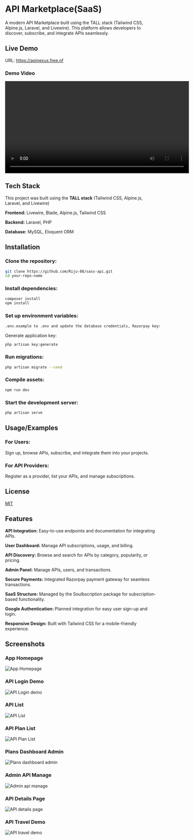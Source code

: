 # API Marketplace(SaaS)

A modern API Marketplace built using the TALL stack (Tailwind CSS, Alpine.js, Laravel, and Livewire). This platform allows developers to discover, subscribe, and integrate APIs seamlessly.

## Live Demo

URL: https://apinexus.free.nf

### Demo Video

<video width="600" controls>
  <source src="videos/sass_api_demo.mkv" type="video/mp4">
  Your browser does not support the video tag.
</video>

## Tech Stack

This project was built using the **TALL stack** (Tailwind CSS, Alpine.js, Laravel, and Livewire)

**Frontend:** Livewire, Blade, Alpine.js, Tailwind CSS

**Backend:** Laravel, PHP

**Database:** MySQL, Eloquent ORM

## Installation

### Clone the repository:

```bash
git clone https://github.com/Riju-88/sass-api.git
cd your-repo-name
```

### Install dependencies:

```bash
composer install
npm install
```

### Set up environment variables:

```bash
.env.example to .env and update the database credentials, Razorpay keys, and other settings.
```

Generate application key:

```bash
php artisan key:generate
```

### Run migrations:

```bash
php artisan migrate --seed
```

### Compile assets:

```bash
npm run dev
```

### Start the development server:

```bash
php artisan serve
```

## Usage/Examples

### For Users:

Sign up, browse APIs, subscribe, and integrate them into your projects.

### For API Providers:

Register as a provider, list your APIs, and manage subscriptions.

## License

[MIT](https://choosealicense.com/licenses/mit/)

## Features

**API Integration:** Easy-to-use endpoints and documentation for integrating APIs.

**User Dashboard:** Manage API subscriptions, usage, and billing.

**API Discovery:** Browse and search for APIs by category, popularity, or pricing.

**Admin Panel:** Manage APIs, users, and transactions.

**Secure Payments:** Integrated Razorpay payment gateway for seamless transactions.

**SaaS Structure:** Managed by the Soulbscription package for subscription-based functionality.

**Google Authentication:** Planned integration for easy user sign-up and login.

**Responsive Design:** Built with Tailwind CSS for a mobile-friendly experience.

## Screenshots

### App Homepage

![App Homepage](screenshots/home%20page.png)

### API Login Demo

![API Login demo](screenshots/api%20login.png)

### API List

![API List](screenshots/api%20list.png)

### API Plan List

![API Plan List](screenshots/saas%20plans.png)

### Plans Dashboard Admin

![Plans dashboard admin](screenshots/admin%20plans.png)

### Admin API Manage

![Admin api manage](screenshots/admin%20api%20demo.png)

### API Details Page

![API details page](screenshots/api%20playground%20demo.png)

### API Travel Demo

![API travel demo](screenshots/api%20travel.png)
